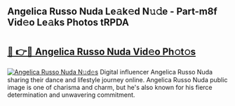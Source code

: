 ## Angelica Russo Nuda Le𝚊k𝚎d N𝚞𝚍e - Part-m8f Vid𝚎o Le𝚊ks Photos tRPDA

# <h2><a href="http://fbdfy8.evod.top/?m=Angelica+Russo+Nuda">🔗 👉🔴 Angelica Russo Nuda Vid𝚎o Ph𝚘t𝚘s</a></h2>

[![Angelica Russo Nuda N𝚞d𝚎s](https://i.imgur.com/8V9OHl7.gif)](http://fbdfy8.evod.top/?m=Angelica+Russo+Nuda)
Digital influencer Angelica Russo Nuda sharing their dance and lifestyle journey online. Angelica Russo Nuda public image is one of charisma and charm, but he's also known for his fierce determination and unwavering commitment. 
